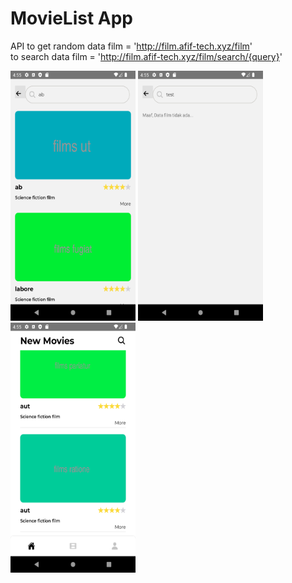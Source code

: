 # MovieList App

API 
to get random data film = 'http://film.afif-tech.xyz/film'
<br>
to search data film = 'http://film.afif-tech.xyz/film/search/{query}' 


<img src="/src/assets/images/1.png" width="200" height="400" />
<img src="/src/assets/images/2.png" width="200" height="400" />
<img src="/src/assets/images/3.png" width="200" height="400" />

